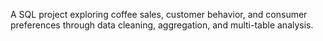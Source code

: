 A SQL project exploring coffee sales, customer behavior, and consumer preferences through data cleaning, aggregation, and multi-table analysis.
